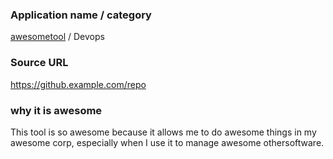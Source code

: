 ### Application name / category
[awesometool](https://example.com) / Devops

### Source URL
https://github.example.com/repo

### why it is awesome
This tool is so awesome because it allows me to do awesome things in my
awesome corp, especially when I use it to manage awesome othersoftware.

